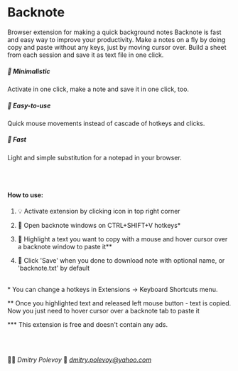 # Backnote
Browser extension for making a quick background notes 
Backnote is fast and easy way to improve your productivity. Make a notes on a fly by doing copy and paste without any keys, just by moving cursor over. Build a sheet from each session and save it as text file in one click.

##### 🍏 Minimalistic
<p>Activate in one click, make a note and save it in one click, too.</p>

##### 🛴 Easy-to-use
<p>Quick mouse movements instead of cascade of hotkeys and clicks.</p>

##### 🏁 Fast
<p>Light and simple substitution for a notepad in your browser.</p>
<br></br>

#### How to use:

1. 💡 Activate extension by clicking icon in top right corner

2. 📄 Open backnote windows on CTRL+SHIFT+V hotkeys*

3. 📝 Highlight a text you want to copy with a mouse and hover cursor over a backnote window to paste it**

4. 💾 Click 'Save' when you done to download note with optional name, or 'backnote.txt' by default
<br><br>

<p>* You can change a hotkeys in Extensions -> Keyboard Shortcuts menu.</p>

<p>** Once you highlighted text and released left mouse button - text is copied. Now you just need to hover cursor over a backnote tab to paste it</p>

<p>*** This extension is free and doesn't contain any ads.</p>
<br><br>

👨‍🎨 *Dmitry Polevoy*
📨 *dmitry.polevoy@yahoo.com*

